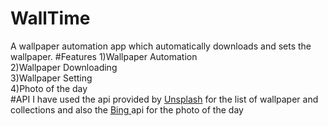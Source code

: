 # WallTime
A wallpaper automation app which automatically downloads and sets the wallpaper.
#Features
1)Wallpaper Automation</br>
2)Wallpaper Downloading</br>
3)Wallpaper Setting</br>
4)Photo of the day</br>
#API
I have used the api provided by <a href="http://www.unsplash.com/">Unsplash</a> for the list of wallpaper and collections and also the <a href="http://www.bing.com/HPImageArchive.aspx?format=js&idx=0&n=10&mkt=en-US" >Bing </a> api for the photo of the day
